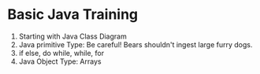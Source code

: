 # Basic Java Training

1. Starting with Java Class Diagram
2. Java primitive Type: Be careful! Bears shouldn't ingest large furry dogs.
3. if else, do while, while, for
4. Java Object Type: Arrays